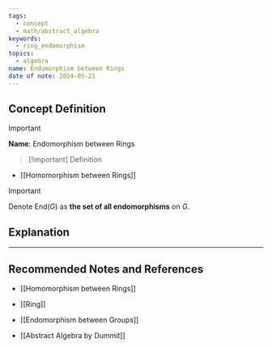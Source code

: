 ```yaml
---
tags:
  - concept
  - math/abstract_algebra
keywords:
  - ring_endomorphism
topics:
  - algebra
name: Endomorphism between Rings
date of note: 2024-05-21
---
```


## Concept Definition

>[!important]
>**Name**: Endomorphism between Rings

>[!important] Definition
>

- [[Homomorphism between Rings]]

>[!important]
>Denote $\text{End}(G)$ as **the set of all endomorphisms** on $G$.


## Explanation






-----------
##  Recommended Notes and References

- [[Homomorphism between Rings]]
- [[Ring]]

- [[Endomorphism between Groups]]

- [[Abstract Algebra by Dummit]]